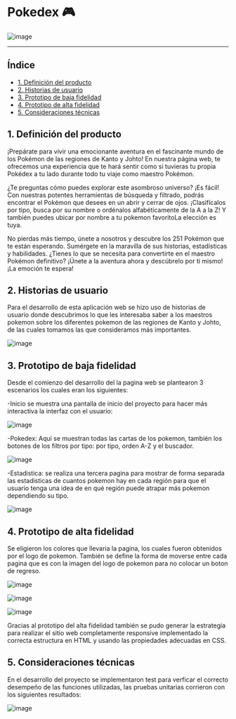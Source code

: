 # Pokedex 🎮
![image](https://github.com/ariardgz/Pokedex/assets/104811574/1600cfc8-81b9-462f-8ee1-8fe06307b181)

***

## Índice

* [1. Definición del producto](#1-Definición-del-producto)
* [2. Historias de usuario](#2-Historias-de-usuario)
* [3. Prototipo de baja fidelidad](#3-Prototipo-de-baja-fidelidad)
* [4. Prototipo de alta fidelidad](#4-Prototipo-de-alta-fidelidad)
* [5. Consideraciones técnicas](#5-Consideraciones-técnicas)


## 1. Definición del producto
¡Prepárate para vivir una emocionante aventura en el fascinante mundo de los Pokémon de las regiones de Kanto y Johto! En nuestra página web, te ofrecemos una experiencia que te hará sentir como si tuvieras tu propia Pokédex a tu lado durante todo tu viaje como maestro Pokémon.

¿Te preguntas cómo puedes explorar este asombroso universo? ¡Es fácil! Con nuestras potentes herramientas de búsqueda y filtrado, podrás encontrar el Pokémon que desees en un abrir y cerrar de ojos. ¡Clasifícalos por tipo, busca por su nombre o ordénalos alfabéticamente de la A a la Z! Y también puedes ubicar por nombre a tu pokemon favoritoLa elección es tuya.

No pierdas más tiempo, únete a nosotros y descubre los 251 Pokémon que te están esperando. Sumérgete en la maravilla de sus historias, estadísticas y habilidades. ¿Tienes lo que se necesita para convertirte en el maestro Pokémon definitivo? ¡Únete a la aventura ahora y descúbrelo por ti mismo! ¡La emoción te espera!

## 2. Historias de usuario
Para el desarrollo de esta aplicación web se hizo uso de historias de usuario donde descubrimos lo que les interesaba saber
a los maestros pokemon sobre los diferentes pokemon de las regiones de Kanto y Johto, de las cuales tomamos las que consideramos más
importantes.

![image](https://github.com/ariardgz/Pokedex/assets/104811574/3870572c-3be1-4ab0-ae80-ac74eab160d8)



## 3. Prototipo de baja fidelidad

Desde el comienzo del desarrollo del la pagina web se plantearon 3 escenarios los cuales eran los siguientes:

-Inicio se muestra una pantalla de inicio del proyecto para hacer más interactiva la interfaz con el usuario:

![image](https://github.com/ariardgz/Pokedex/assets/104811574/c50c4ae0-f678-4730-b42e-cafb47e5716d)

-Pokedex: Aqui se muestran todas las cartas de los pokemon, también los botones de los filtros por tipo: por tipo, orden A-Z y el buscador. 

![image](https://github.com/ariardgz/Pokedex/assets/104811574/5d141a56-206d-42ce-97ac-1180bbb66b2c)

-Estadistica: se realiza una tercera pagina para mostrar de forma separada las estadisticas de cuantos pokemon
hay en cada región para que el usuario tenga una idea de en qué región puede atrapar más pokemon dependiendo su tipo.

![image](https://github.com/ariardgz/Pokedex/assets/104811574/a81679c7-9672-4e16-8d2f-291ba48dd867)



## 4. Prototipo de alta fidelidad
Se eligieron los colores que llevaria la pagina, los cuales fueron obtenidos por el logo de pokemon.
También se define la forma de moverse entre cada pagina que es con la imagen del logo de pokemon para no colocar
un boton de regreso.

![image](https://github.com/ariardgz/Pokedex/assets/104811574/ae28bf5a-75da-4c23-8774-1a25d349ba88)

![image](https://github.com/ariardgz/Pokedex/assets/104811574/cf2395ad-69a5-4494-9fef-2afdd748bbb6)

![image](https://github.com/ariardgz/Pokedex/assets/104811574/1739f02f-72e2-4125-ae07-796f5762bcd5)

Gracias al prototipo del alta fidelidad también se pudo generar la estrategia para realizar el sitio web completamente
responsive implementado la correcta estructura en HTML y usando las propiedades adecuadas en CSS.

## 5. Consideraciones técnicas
En el desarrollo del proyecto se implementaron test para verficar el correcto desempeño de las funciones
utilizadas, las pruebas unitarias corrieron con los siguientes resultados:

![image](https://github.com/ariardgz/Pokedex/assets/139428035/8b21188a-a8a0-4ed8-9bd5-377ef167298a)






